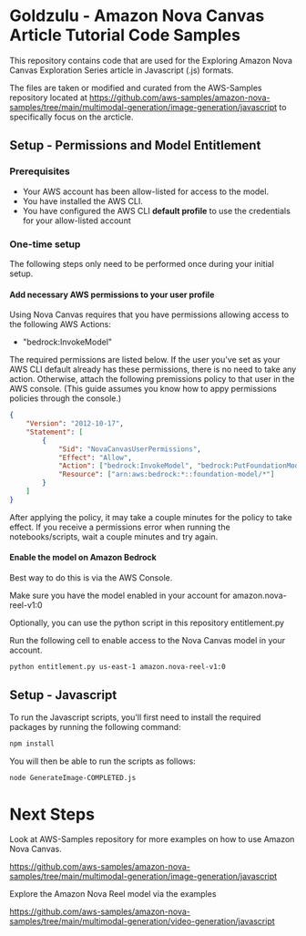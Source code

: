 # Goldzulu - Amazon Nova Canvas Article Tutorial Code Samples

This repository contains code that are used for the Exploring Amazon Nova Canvas Exploration Series article in Javascript (.js) formats.

The files are taken or modified and curated from the AWS-Samples repository located at https://github.com/aws-samples/amazon-nova-samples/tree/main/multimodal-generation/image-generation/javascript to specifically focus on the arcticle.

## Setup - Permissions and Model Entitlement

### Prerequisites

- Your AWS account has been allow-listed for access to the model.
- You have installed the AWS CLI.
- You have configured the AWS CLI **default profile** to use the credentials for your allow-listed account

### One-time setup

The following steps only need to be performed once during your initial setup.

#### Add necessary AWS permissions to your user profile

Using Nova Canvas requires that you have permissions allowing access to the following AWS Actions:

- "bedrock:InvokeModel"

The required permissions are listed below. If the user you've set as your AWS CLI default already has these permissions, there is no need to take any action. Otherwise, attach the following premissions policy to that user in the AWS console. (This guide assumes you know how to appy permissions policies through the console.)

```json
{
    "Version": "2012-10-17",
    "Statement": [
        {
            "Sid": "NovaCanvasUserPermissions",
            "Effect": "Allow",
            "Action": ["bedrock:InvokeModel", "bedrock:PutFoundationModelEntitlement"],
            "Resource": ["arn:aws:bedrock:*::foundation-model/*"]
        }
    ]
}
```

After applying the policy, it may take a couple minutes for the policy to take effect. If you receive a permissions error when running the notebooks/scripts, wait a couple minutes and try again.

#### Enable the model on Amazon Bedrock

Best way to do this is via the AWS Console.

Make sure you have the model enabled in your account for amazon.nova-reel-v1:0

Optionally, you can use the python script in this repository entitlement.py

Run the following cell to enable access to the Nova Canvas model in your account.

```bash
python entitlement.py us-east-1 amazon.nova-reel-v1:0
```

## Setup - Javascript

To run the Javascript scripts, you'll first need to install the required packages by running the following command:

```bash
npm install
```

You will then be able to run the scripts as follows:

```bash
node GenerateImage-COMPLETED.js
```


# Next Steps

Look at AWS-Samples repository for more examples on how to use Amazon Nova Canvas.

https://github.com/aws-samples/amazon-nova-samples/tree/main/multimodal-generation/image-generation/javascript

Explore the Amazon Nova Reel model via the examples

https://github.com/aws-samples/amazon-nova-samples/tree/main/multimodal-generation/video-generation/javascript

